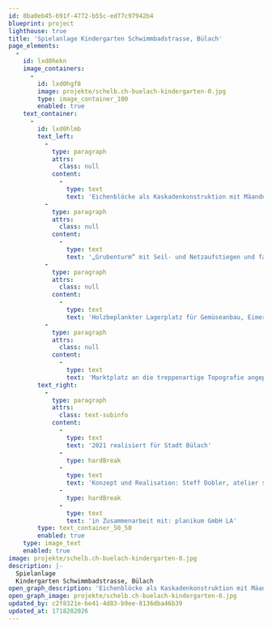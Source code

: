 ```yaml
---
id: 8ba0eb45-691f-4772-b55c-ed77c97942b4
blueprint: project
lighthouse: true
title: 'Spielanlage Kindergarten Schwimmbadstrasse, Bülach'
page_elements:
  -
    id: lxd0hekn
    image_containers:
      -
        id: lxd0hgf8
        image: projekte/schelb.ch-buelach-kindergarten-0.jpg
        type: image_container_100
        enabled: true
    text_container:
      -
        id: lxd0hlmb
        text_left:
          -
            type: paragraph
            attrs:
              class: null
            content:
              -
                type: text
                text: 'Eichenblöcke als Kaskadenkonstruktion mit Mäander und Rinnen, Transportseilbahn mit Eimer für Bergwerk-Spielwelt.'
          -
            type: paragraph
            attrs:
              class: null
            content:
              -
                type: text
                text: '„Grubenturm“ mit Seil- und Netzaufstiegen und farbigen Plexiglasfensterchen.'
          -
            type: paragraph
            attrs:
              class: null
            content:
              -
                type: text
                text: 'Holzbeplankter Lagerplatz für Gemüseanbau, Eimerzugstation mit Rundkiesbecken.'
          -
            type: paragraph
            attrs:
              class: null
            content:
              -
                type: text
                text: 'Marktplatz an die treppenartige Topografie angepasst, unter hölzernen Schirmdächern; Tische und Podeste für Marktauslagen.'
        text_right:
          -
            type: paragraph
            attrs:
              class: text-subinfo
            content:
              -
                type: text
                text: '2021 realisiert für Stadt Bülach'
              -
                type: hardBreak
              -
                type: text
                text: 'Konzept und Realisation: Steff Dobler, atelier schelb+partner ag'
              -
                type: hardBreak
              -
                type: text
                text: 'in Zusammenarbeit mit: planikum GmbH LA'
        type: text_container_50_50
        enabled: true
    type: image_text
    enabled: true
image: projekte/schelb.ch-buelach-kindergarten-0.jpg
description: |-
  Spielanlage
  Kindergarten Schwimmbadstrasse, Bülach
open_graph_description: 'Eichenblöcke als Kaskadenkonstruktion mit Mäander und Rinnen, Transportseilbahn mit Eimer für Bergwerk-Spielwelt. „Grubenturm“ mit Seil- und Netzaufstiegen und farbigen Plexiglasfensterchen. Holzbeplankter Lagerplatz für Gemüseanbau, Eimerzugstation mit Rundkiesbecken. Marktplatz an die treppenartige Topografie angepasst, unter hölzernen Schirmdächern; Tische und Podeste für Marktauslagen.'
open_graph_image: projekte/schelb.ch-buelach-kindergarten-0.jpg
updated_by: c2f8321e-be41-4d83-b9ee-8136dba46b39
updated_at: 1718282026
---
```


